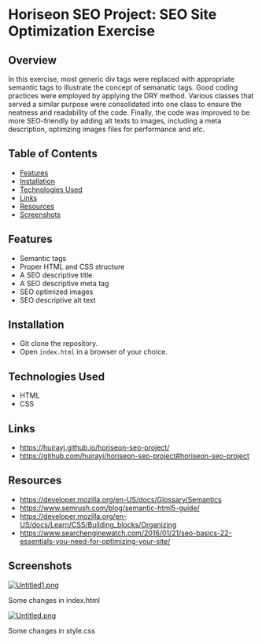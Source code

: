 # Horiseon SEO Project: SEO Site Optimization Exercise

## Overview

In this exercise, most generic div tags were replaced with appropriate semantic tags to illustrate the concept of semanatic tags. Good coding practices were employed by applying the DRY method. Various classes that served a similar purpose were consolidated into one class to ensure the neatness and readability of the code. Finally, the code was improved to be more SEO-friendly by adding alt texts to images, including a meta description, optimzing images files for performance and etc.

## Table of Contents

  - [Features](#features)
  - [Installation](#installation)
  - [Technologies Used](#technologies-used)
  - [Links](#links)
  - [Resources](#resources)
  - [Screenshots](#screenshots)

## Features

- Semantic tags
- Proper HTML and CSS structure
- A SEO descriptive title
- A SEO descriptive meta tag
- SEO optimized images
- SEO descriptive alt text

## Installation

- Git clone the repository.
- Open `index.html` in a browser of your choice.

## Technologies Used

- HTML
- CSS

## Links

- https://huirayj.github.io/horiseon-seo-project/
- https://github.com/huirayj/horiseon-seo-project#horiseon-seo-project

## Resources

- https://developer.mozilla.org/en-US/docs/Glossary/Semantics
- https://www.semrush.com/blog/semantic-html5-guide/
- https://developer.mozilla.org/en-US/docs/Learn/CSS/Building_blocks/Organizing
- https://www.searchenginewatch.com/2016/01/21/seo-basics-22-essentials-you-need-for-optimizing-your-site/

## Screenshots

[![Untitled1.png](https://i.postimg.cc/Qx3H9qdK/Untitled1.png)](https://postimg.cc/ThtRBgmT)

Some changes in index.html

[![Untitled.png](https://i.postimg.cc/C5yd4GCt/Untitled.png)](https://postimg.cc/wyV6qsGc)

Some changes in style.css
